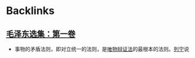 
# Backlinks
## [毛泽东选集：第一卷](毛泽东选集：第一卷.md)
- 事物的矛盾法则，即对立统一的法则，是[唯物辩证法](唯物辩证法.md)的最根本的法则。[列宁](列宁.md)说

